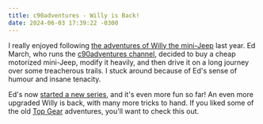 ```yaml
---
title: c90adventures - Willy is Back!
date: 2024-06-03 17:39:22 -0300
---
```


I really enjoyed following [the adventures of Willy the mini-Jeep](https://www.youtube.com/playlist?list=PLiUJqMrz7-QM8jCIKhGcL0gse4mglPS80) last year. Ed March, who runs the [c90adventures channel](https://www.youtube.com/@c90adventures), decided to buy a cheap motorized mini-Jeep, modify it heavily, and then drive it on a long journey over some treacherous trails. I stuck around because of Ed's sense of humour and insane tenacity.

Ed's now [started a new series](https://www.youtube.com/watch?v=WVulirXlUuE), and it's even more fun so far! An even more upgraded Willy is back, with many more tricks to hand. If you liked some of the old [Top Gear](https://en.wikipedia.org/wiki/Top_Gear_(2002_TV_series)) adventures, you'll want to check this out.
